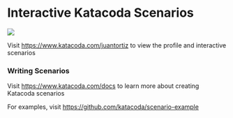 # Interactive Katacoda Scenarios

[![](http://shields.katacoda.com/katacoda/juantortiz/count.svg)](https://www.katacoda.com/juantortiz "Get your profile on Katacoda.com")

Visit https://www.katacoda.com/juantortiz to view the profile and interactive scenarios

### Writing Scenarios
Visit https://www.katacoda.com/docs to learn more about creating Katacoda scenarios

For examples, visit https://github.com/katacoda/scenario-example
